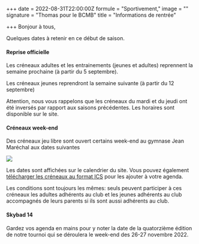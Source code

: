 +++
date = 2022-08-31T22:00:00Z
formule = "Sportivement,"
image = ""
signature = "Thomas pour le BCMB"
title = "Informations de rentrée"

+++
Bonjour à tous,

Quelques dates à retenir en ce début de saison.

#### Reprise officielle

Les créneaux adultes et les entrainements (jeunes et adultes) reprennent la semaine prochaine (à partir du 5 septembre). 

Les créneaux jeunes reprendront la semaine suivante (à partir du 12 septembre)

Attention, nous vous rappelons que les créneaux du mardi et du jeudi ont été inversés par rapport aux saisons précédentes. Les horaires sont disponible sur le site.

#### Créneaux week-end

Des créneaux jeu libre sont ouvert certains week-end au gymnase Jean Maréchal aux dates suivantes 

![](img/jeu_libre_2022_2023.PNG)

Les dates sont affichées sur le calendrier du site. Vous pouvez également [télécharger les créneaux au format ICS](bad-montigny.fr/docs/creneaux_jeu_libre_weekend_2022_2023.ics) pour les ajouter à votre agenda.

Les conditions sont toujours les mêmes: seuls peuvent participer à ces créneaux les adultes adhérents au club et les jeunes adhérents au club accompagnés de leurs parents si ils sont aussi adhérents au club.

#### Skybad 14

Gardez vos agenda en mains pour y noter la date de la quatorzième édition de notre tournoi qui se déroulera le week-end des 26-27 novembre 2022.